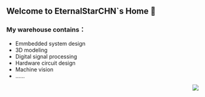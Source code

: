 <!--<img align="right" src="https://github-readme-stats.vercel.app/api?username=EternalStarCHN&show_icons=true&icon_color=7CFC00&title_color=FFFF00&text_color=00FF00&bg_color=FFFFFF,000000,000000,000000" />-->

## Welcome to EternalStarCHN`s Home 👋  
### My warehouse contains：  
+ Emmbedded system design  
+ 3D modeling
+ Digital signal processing
+ Hardware circuit design 
+ Machine vision 
+ ......  

<img align="right" src="https://github-readme-stats.vercel.app/api/top-langs/?username=EternalStarCHN&layout=compact" />
